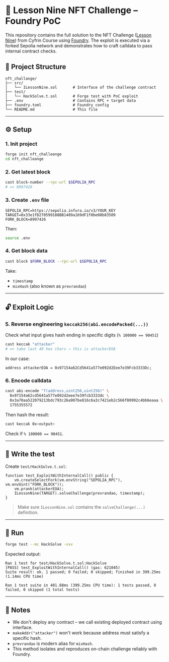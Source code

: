 # 🧠 Lesson Nine NFT Challenge – Foundry PoC

This repository contains the full solution to the NFT Challenge ([Lesson Nine](https://sepolia.etherscan.io/address/0x33e1fD270599188BB1489a169dF1f0be08b83509#code)) from Cyfrin Course using [Foundry](https://book.getfoundry.sh/). The exploit is executed via a forked Sepolia network and demonstrates how to craft calldata to pass internal contract checks.

## 🧰 Project Structure

```
nft_challange/
├── src/
│   └── ILessonNine.sol       # Interface of the challenge contract
├── test/
│   └── HackSolve.t.sol       # Forge test with PoC exploit
├── .env                      # Contains RPC + target data
├── foundry.toml              # Foundry config
└── README.md                 # This file
```

---

## ⚙️ Setup

### 1. Init project

```bash
forge init nft_challeange
cd nft_challeange
```

### 2. Get latest block

```bash
cast block-number --rpc-url $SEPOLIA_RPC
# => 8997426
```

### 3. Create `.env` file

```env
SEPOLIA_RPC=https://sepolia.infura.io/v3/YOUR_KEY
TARGET=0x33e1fD270599188BB1489a169dF1f0be08b83509
FORK_BLOCK=8997426
```

Then:
```bash
source .env
```

### 4. Get block data

```bash
cast block $FORK_BLOCK --rpc-url $SEPOLIA_RPC
```

Take:
- `timestamp`
- `mixHash` (also known as `prevrandao`)

---

## 🔓 Exploit Logic

### 5. Reverse engineering `keccak256(abi.encodePacked(...))`

Check what input gives hash ending in specific digits (`% 100000 == 90451`)

```bash
cast keccak "attacker"
# => take last 40 hex chars → this is attackerEOA
```

In our case:
```solidity
address attackerEOA = 0x97154a62Cd5641a577e092d2Eee7e39Fcb3333Dc;
```

### 6. Encode calldata

```bash
cast abi-encode "f(address,uint256,uint256)" \
  0x97154a62cd5641a577e092d2eee7e39fcb3333dc \
  0x3a70aa522079213bdc793c26a907be816c6a3c7421eb2c566f80992c4bb6eaaa \
  1755355572
```

Then hash the result:
```bash
cast keccak 0x<output>
```

Check if `% 100000 == 90451`.

---

## 🧪 Write the test

Create `test/HackSolve.t.sol`:

```solidity
function test_ExploitWithInternalCall() public {
    vm.createSelectFork(vm.envString("SEPOLIA_RPC"), vm.envUint("FORK_BLOCK"));
    vm.prank(attackerEOA);
    ILessonNine(TARGET).solveChallenge(prevrandao, timestamp);
}
```

> Make sure `ILessonNine.sol` contains the `solveChallenge(...)` definition.

---

## 🚀 Run

```bash
forge test --mc HackSolve -vvv
```

Expected output:

```
Ran 1 test for test/HackSolve.t.sol:HackSolve
[PASS] test_ExploitWithInternalCall() (gas: 621045)
Suite result: ok. 1 passed; 0 failed; 0 skipped; finished in 399.25ms (1.14ms CPU time)

Ran 1 test suite in 401.88ms (399.25ms CPU time): 1 tests passed, 0 failed, 0 skipped (1 total tests)
```

---

## 🧠 Notes

- We don't deploy any contract – we call existing deployed contract using interface.
- `makeAddr("attacker")` won't work because address must satisfy a specific hash.
- `prevrandao` is modern alias for `mixHash`.
- This method isolates and reproduces on-chain challenge reliably with Foundry.

